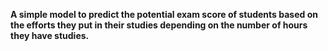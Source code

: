 **A simple model to predict the potential exam score of students based on the efforts they put in their studies depending on the number of hours they have studies.**
